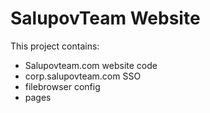 # SalupovTeam Website
This project contains:
- Salupovteam.com website code
- corp.salupovteam.com SSO
- filebrowser config
- pages